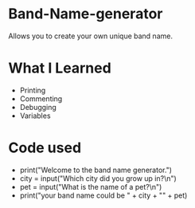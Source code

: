 # Band-Name-generator
Allows you to create your own unique band name. 

# What I Learned

* Printing
* Commenting
* Debugging
* Variables

# Code used

* print("Welcome to the band name generator.")
* city = input("Which city did you grow up in?\n")
* pet = input("What is the name of a pet?\n")
* print("your band name could be " + city + "" + pet)
